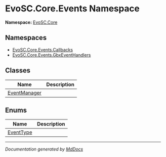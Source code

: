 ﻿<!--  
  <auto-generated>   
    The contents of this file were generated by a tool.  
    Changes to this file may be list if the file is regenerated  
  </auto-generated>   
-->

# EvoSC.Core.Events Namespace

**Namespace:** [EvoSC.Core](../index.md)  

## Namespaces

- [EvoSC.Core.Events.Callbacks](Callbacks/index.md)
- [EvoSC.Core.Events.GbxEventHandlers](GbxEventHandlers/index.md)

## Classes

| Name                                  | Description |
| ------------------------------------- | ----------- |
| [EventManager](EventManager/index.md) |             |

## Enums

| Name                            | Description |
| ------------------------------- | ----------- |
| [EventType](EventType/index.md) |             |

___

*Documentation generated by [MdDocs](https://github.com/ap0llo/mddocs)*
